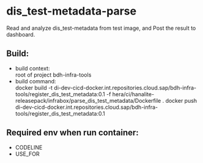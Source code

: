 # dis_test-metadata-parse
Read and analyze dis_test-metadata from test image, and Post the result to dashboard.
## Build: 
- build context:  
    root of project bdh-infra-tools
- build command:  
docker build -t di-dev-cicd-docker.int.repositories.cloud.sap/bdh-infra-tools/register_dis_test_metadata:0.1 -f hera/ci/hanalite-releasepack/infrabox/parse_dis_test_metadata/Dockerfile .
docker push di-dev-cicd-docker.int.repositories.cloud.sap/bdh-infra-tools/register_dis_test_metadata:0.1
## Required env when run container: 
  - CODELINE
  - USE_FOR 
